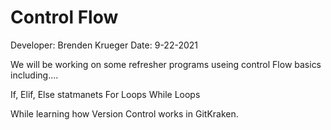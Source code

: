 # Control Flow
Developer: Brenden Krueger
Date: 9-22-2021

We will be working on some refresher programs useing control Flow basics including....

If, Elif, Else statmanets
For Loops
While Loops

While learning how Version Control works in GitKraken.
